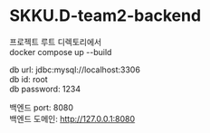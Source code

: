 # SKKU.D-team2-backend
프로젝트 루트 디렉토리에서<br/>
docker compose up --build

db url: jdbc:mysql://localhost:3306<br/>
db id: root<br/>
db password: 1234<br/>

백엔드 port: 8080<br/>
백엔드 도메인: http://127.0.0.1:8080
